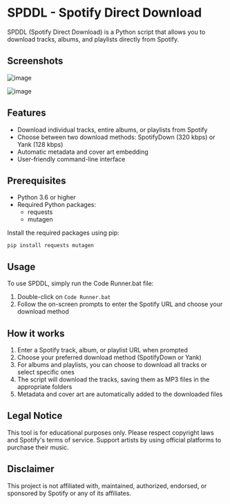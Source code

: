 # SPDDL - Spotify Direct Download

SPDDL (Spotify Direct Download) is a Python script that allows you to download tracks, albums, and playlists directly from Spotify.

## Screenshots

![image](https://github.com/user-attachments/assets/9fe83d14-7b3d-42e5-9746-6e505c9afc65)

![image](https://github.com/user-attachments/assets/0e8a1ffb-3b64-4ad2-aa19-e0d5138536a1)

## Features

- Download individual tracks, entire albums, or playlists from Spotify
- Choose between two download methods: SpotifyDown (320 kbps) or Yank (128 kbps)
- Automatic metadata and cover art embedding
- User-friendly command-line interface

## Prerequisites

- Python 3.6 or higher
- Required Python packages:
  - requests
  - mutagen

Install the required packages using pip:

```
pip install requests mutagen
```

## Usage

To use SPDDL, simply run the Code Runner.bat file:

1. Double-click on `Code Runner.bat`
2. Follow the on-screen prompts to enter the Spotify URL and choose your download method

## How it works

1. Enter a Spotify track, album, or playlist URL when prompted
2. Choose your preferred download method (SpotifyDown or Yank)
3. For albums and playlists, you can choose to download all tracks or select specific ones
4. The script will download the tracks, saving them as MP3 files in the appropriate folders
5. Metadata and cover art are automatically added to the downloaded files

## Legal Notice

This tool is for educational purposes only. Please respect copyright laws and Spotify's terms of service. Support artists by using official platforms to purchase their music.

## Disclaimer

This project is not affiliated with, maintained, authorized, endorsed, or sponsored by Spotify or any of its affiliates.
